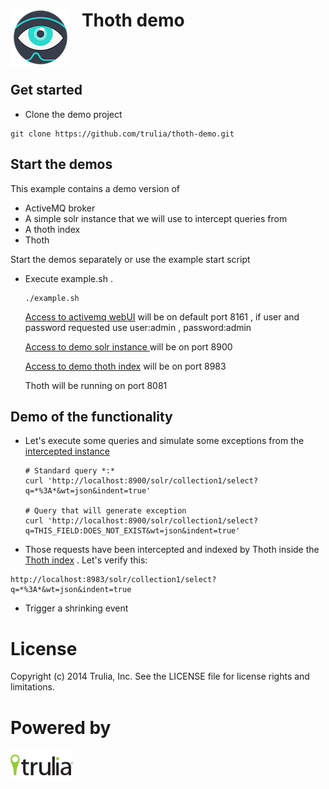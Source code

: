 <img align="left" src="thoth.png?raw=true">  &nbsp;&nbsp; Thoth demo 
======================
<br><br>

Get started
------------------------
- Clone the demo project 
```
git clone https://github.com/trulia/thoth-demo.git
```

Start the demos
------------------------
This example contains a demo version of 
- ActiveMQ broker
- A simple solr instance that we will use to intercept queries from
- A thoth index
- Thoth

Start the demos separately or use the example start script
- Execute example.sh . 
    ```
    ./example.sh
    ``` 

    [Access to activemq webUI](http://localhost:8161/admin/queues.jsp) will be on default port 8161 , if user and password requested use user:admin , password:admin
    
    [Access to demo solr instance ](http://localhost:8900/solr/#/) will be on port 8900
    
    [Access to demo thoth index](http://localhost:8983/solr/#/) will be on port 8983

    Thoth will be running on port 8081
    
Demo of the functionality
---------------------------
- Let's execute some queries and simulate some exceptions from the [intercepted instance](http://localhost:8900/solr/#/)

	```
	# Standard query *:*
	curl 'http://localhost:8900/solr/collection1/select?q=*%3A*&wt=json&indent=true'

	# Query that will generate exception
	curl 'http://localhost:8900/solr/collection1/select?q=THIS_FIELD:DOES_NOT_EXIST&wt=json&indent=true'
	```
- Those requests have been intercepted and indexed by Thoth inside the [Thoth index](http://localhost:8983/solr/#/) . Let's verify this: 

```
http://localhost:8983/solr/collection1/select?q=*%3A*&wt=json&indent=true
```

- Trigger a shrinking event


License
=============
Copyright (c) 2014 Trulia, Inc. See the LICENSE file for license rights and limitations.

Powered by
=============
<img align="left" src="powered-trulia.png?raw=true">